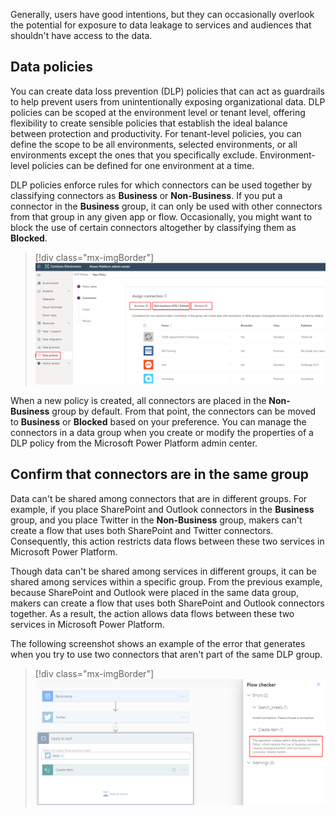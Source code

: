 Generally, users have good intentions, but they can occasionally overlook the potential for exposure to data leakage to services and audiences that shouldn't have access to the data.

## Data policies

You can create data loss prevention (DLP) policies that can act as guardrails to help prevent users from unintentionally exposing organizational data. DLP policies can be scoped at the environment level or tenant level, offering flexibility to create sensible policies that establish the ideal balance between protection and productivity. For tenant-level policies, you can define the scope to be all environments, selected environments, or all environments except the ones that you specifically exclude. Environment-level policies can be defined for one environment at a time.

DLP policies enforce rules for which connectors can be used together by classifying connectors as **Business** or **Non-Business**. If you put a connector in the **Business** group, it can only be used with other connectors from that group in any given app or flow. Occasionally, you might want to block the use of certain connectors altogether by classifying them as **Blocked**.

> [!div class="mx-imgBorder"]
> [![Screenshot of the Power Platform admin center on the Data policies page on the Assign connectors step.](../media/image-27.png)](../media/image-27.png#lightbox)

When a new policy is created, all connectors are placed in the **Non-Business** group by default. From that point, the connectors can be moved to **Business** or **Blocked** based on your preference. You can manage the connectors in a data group when you create or modify the properties of a DLP policy from the Microsoft Power Platform admin center.

## Confirm that connectors are in the same group

Data can't be shared among connectors that are in different groups. For example, if you place SharePoint and Outlook connectors in the **Business** group, and you place Twitter in the **Non-Business** group, makers can't create a flow that uses both SharePoint and Twitter connectors. Consequently, this action restricts data flows between these two services in Microsoft Power Platform.

Though data can't be shared among services in different groups, it can be shared among services within a specific group. From the previous example, because SharePoint and Outlook were placed in the same data group, makers can create a flow that uses both SharePoint and Outlook connectors together. As a result, the action allows data flows between these two services in Microsoft Power Platform.

The following screenshot shows an example of the error that generates when you try to use two connectors that aren't part of the same DLP group.

> [!div class="mx-imgBorder"]
> [![Screenshot of the Flow checker errors dialog showing that Create item violates admin data policy.](../media/image-28.png)](../media/image-28.png#lightbox)
